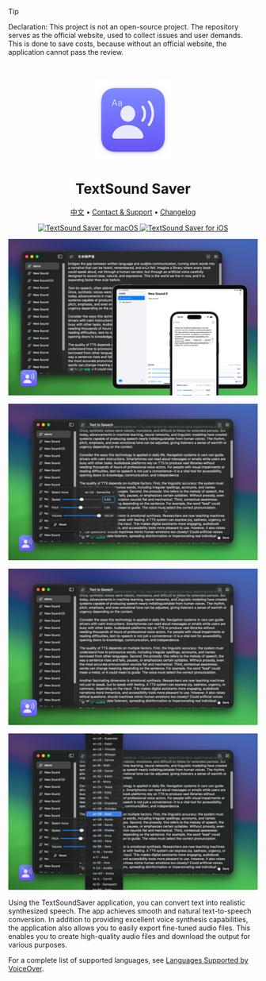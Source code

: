 <!--idoc:ignore:start-->
> [!TIP]
> Declaration: This project is not an open-source project. The repository serves as the official website, used to collect issues and user demands. This is done to save costs, because without an official website, the application cannot pass the review.
<!--idoc:ignore:end-->

<div align="center">
  <br />
  <br />
  <img src="./assets/logo.png" width="160" height="160">
  <h1>TextSound Saver</h1>
  <!--rehype:style=border: 0;-->
  <p>
    <a href="./README.zh.md">中文</a> • 
    <a target="_blank" href="https://github.com/jaywcjlove/TextSoundSaver/issues/new?template=bug_report.yml">Contact & Support</a> • 
    <a href="./CHANGELOG.md">Changelog</a>
    <!--rehype:target=_blank-->
  </p>
  <p>
    <a target="_blank" href="https://apps.apple.com/app/textsound-saver/id6478511402" title="TextSound Saver for macOS">
      <img alt="TextSound Saver for macOS" src="https://jaywcjlove.github.io/sb/download/macos.svg" height="51">
    </a>
    <a href="https://apps.apple.com/app/textsound-saver/id6478511402?platform=iphone" title="TextSound Saver for iOS">
      <img src="https://jaywcjlove.github.io/sb/download/appstore.svg" alt="TextSound Saver for iOS" height="51">
    </a>
  </p>
</div>

![TextSoundSaver Screenshots 1](./assets/screenshots-1-all.png)

![TextSoundSaver Screenshots 2](./assets/screenshots-2.png)

![TextSoundSaver Screenshots 1](./assets/screenshots-1.png)

![TextSoundSaver Screenshots 3](./assets/screenshots-3.png)

Using the TextSoundSaver application, you can convert text into realistic synthesized speech. The app achieves smooth and natural text-to-speech conversion. In addition to providing excellent voice synthesis capabilities, the application also allows you to easily export fine-tuned audio files. This enables you to create high-quality audio files and download the output for various purposes.

For a complete list of supported languages, see [Languages Supported by VoiceOver](https://support.apple.com/en-us/111748).
